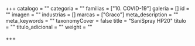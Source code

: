+++
catalogo = ""
categoria = ""
familias = ["10. COVID-19"]
galeria = []
id = ""
imagen = ""
industrias = []
marcas = ["Graco"]
meta_description = ""
meta_keywords = ""
taxonomyCover = false
title = "SaniSpray HP20"
titulo = ""
titulo_adicional = ""
weight = ""

+++
